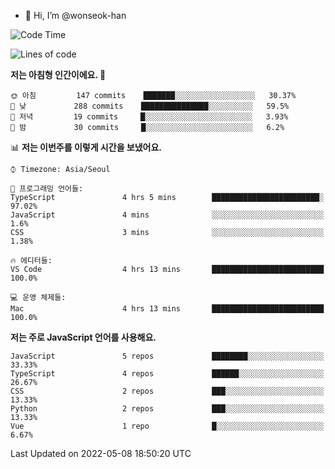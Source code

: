 - 👋 Hi, I’m @wonseok-han

<!---
wonseok-han/wonseok-han is a ✨ special ✨ repository because its `README.md` (this file) appears on your GitHub profile.
You can click the Preview link to take a look at your changes.
--->

<!--START_SECTION:waka-->
![Code Time](http://img.shields.io/badge/Code%20Time-381%20hrs%2036%20mins-blue)

![Lines of code](https://img.shields.io/badge/%EC%A0%80%EB%8A%94%20%EC%97%AC%ED%83%9C%EA%B9%8C%EC%A7%80%20-226%20Thousand%20%EC%A4%84%EC%9D%98%20%EC%BD%94%EB%93%9C%EB%A5%BC%20%EC%9E%91%EC%84%B1%ED%96%88%EC%96%B4%EC%9A%94.-blue)

**저는 아침형 인간이에요. 🐤** 

```text
🌞 아침         147 commits    ███████░░░░░░░░░░░░░░░░░░   30.37% 
🌆 낮　         288 commits    ███████████████░░░░░░░░░░   59.5% 
🌃 저녁         19 commits     █░░░░░░░░░░░░░░░░░░░░░░░░   3.93% 
🌙 밤　         30 commits     █░░░░░░░░░░░░░░░░░░░░░░░░   6.2%

```


📊 **저는 이번주를 이렇게 시간을 보냈어요.** 

```text
⌚︎ Timezone: Asia/Seoul

💬 프로그래밍 언어들: 
TypeScript               4 hrs 5 mins        ████████████████████████░   97.02% 
JavaScript               4 mins              ░░░░░░░░░░░░░░░░░░░░░░░░░   1.6% 
CSS                      3 mins              ░░░░░░░░░░░░░░░░░░░░░░░░░   1.38%

🔥 에디터들: 
VS Code                  4 hrs 13 mins       █████████████████████████   100.0%

💻 운영 체제들: 
Mac                      4 hrs 13 mins       █████████████████████████   100.0%

```

**저는 주로 JavaScript 언어를 사용해요.** 

```text
JavaScript               5 repos             ████████░░░░░░░░░░░░░░░░░   33.33% 
TypeScript               4 repos             ██████░░░░░░░░░░░░░░░░░░░   26.67% 
CSS                      2 repos             ███░░░░░░░░░░░░░░░░░░░░░░   13.33% 
Python                   2 repos             ███░░░░░░░░░░░░░░░░░░░░░░   13.33% 
Vue                      1 repo              █░░░░░░░░░░░░░░░░░░░░░░░░   6.67%

```



 Last Updated on 2022-05-08 18:50:20 UTC
<!--END_SECTION:waka-->
